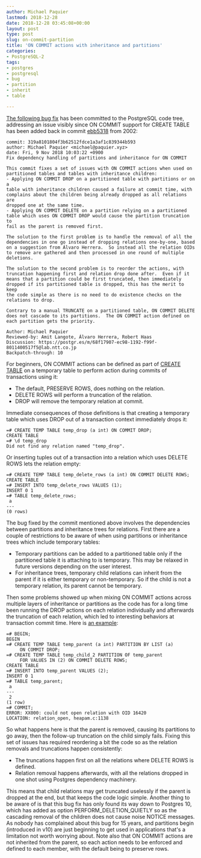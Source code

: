 ```yaml
---
author: Michael Paquier
lastmod: 2018-12-28
date: 2018-12-28 03:45:08+00:00
layout: post
type: post
slug: on-commit-partition
title: 'ON COMMIT actions with inheritance and partitions'
categories:
- PostgreSQL-2
tags:
- postgres
- postgresql
- bug
- partition
- inherit
- table

---
```


[The following bug fix](https://git.postgresql.org/pg/commitdiff/319a810)
has been committed to the PostgreSQL code tree, addressing an issue visibly
since ON COMMIT support for CREATE TABLE has been added back in commit
[ebb5318](https://git.postgresql.org/pg/commitdiff/ebb5318) from 2002:

    commit: 319a8101804f3b62512fdce1a3af1c839344b593
    author: Michael Paquier <michael@paquier.xyz>
    date: Fri, 9 Nov 2018 10:03:22 +0900
    Fix dependency handling of partitions and inheritance for ON COMMIT

    This commit fixes a set of issues with ON COMMIT actions when used on
    partitioned tables and tables with inheritance children:
    - Applying ON COMMIT DROP on a partitioned table with partitions or on a
    table with inheritance children caused a failure at commit time, with
    complains about the children being already dropped as all relations are
    dropped one at the same time.
    - Applying ON COMMIT DELETE on a partition relying on a partitioned
    table which uses ON COMMIT DROP would cause the partition truncation to
    fail as the parent is removed first.

    The solution to the first problem is to handle the removal of all the
    dependencies in one go instead of dropping relations one-by-one, based
    on a suggestion from Álvaro Herrera.  So instead all the relation OIDs
    to remove are gathered and then processed in one round of multiple
    deletions.

    The solution to the second problem is to reorder the actions, with
    truncation happening first and relation drop done after.  Even if it
    means that a partition could be first truncated, then immediately
    dropped if its partitioned table is dropped, this has the merit to keep
    the code simple as there is no need to do existence checks on the
    relations to drop.

    Contrary to a manual TRUNCATE on a partitioned table, ON COMMIT DELETE
    does not cascade to its partitions.  The ON COMMIT action defined on
    each partition gets the priority.

    Author: Michael Paquier
    Reviewed-by: Amit Langote, Álvaro Herrera, Robert Haas
    Discussion: https://postgr.es/m/68f17907-ec98-1192-f99f-8011400517f5@lab.ntt.co.jp
    Backpatch-through: 10

For beginners, ON COMMIT actions can be defined as part of
[CREATE TABLE](https://www.postgresql.org/docs/devel/sql-createtable.html) on
a temporary table to perform action during commits of transactions using it:

  * The default, PRESERVE ROWS, does nothing on the relation.
  * DELETE ROWS will perform a truncation of the relation.
  * DROP will remove the temporary relation at commit.

Immediate consequences of those definitions is that creating a temporary table
which uses DROP out of a transaction context immediately drops it:

    =# CREATE TEMP TABLE temp_drop (a int) ON COMMIT DROP;
    CREATE TABLE
    =# \d temp_drop
    Did not find any relation named "temp_drop".

Or inserting tuples out of a transaction into a relation which uses DELETE
ROWS lets the relation empty:

    =# CREATE TEMP TABLE temp_delete_rows (a int) ON COMMIT DELETE ROWS;
    CREATE TABLE
    =# INSERT INTO temp_delete_rows VALUES (1);
    INSERT 0 1
    =# TABLE temp_delete_rows;
     a
    ---
    (0 rows)

The bug fixed by the commit mentioned above involves the dependencies between
partitions and inheritance trees for relations.  First there are a couple of
restrictions to be aware of when using partitions or inheritance trees which
include temporary tables:

  * Temporary partitions can be added to a partitioned table only if the
  partitioned table it is attaching to is temporary.  This may be relaxed
  in future versions depending on the user interest.
  * For inheritance trees, temporary child relations can inherit from the
  parent if it is either temporary or non-temporary.  So if the child is not
  a temporary relation, its parent cannot be temporary.

Then some problems showed up when mixing ON COMMIT actions across multiple
layers of inheritance or partitions as the code has for a long time been
running the DROP actions on each relation individually and afterwards the
truncation of each relation, which led to interesting behaviors at transaction
commit time.  Here is
[an example](https://www.postgresql.org/message-id/20181102051804.GV1727@paquier.xyz):

    =# BEGIN;
    BEGIN
    =# CREATE TEMP TABLE temp_parent (a int) PARTITION BY LIST (a)
         ON COMMIT DROP;
    =# CREATE TEMP TABLE temp_child_2 PARTITION OF temp_parent
         FOR VALUES IN (2) ON COMMIT DELETE ROWS;
    CREATE TABLE
    =# INSERT INTO temp_parent VALUES (2);
    INSERT 0 1
    =# TABLE temp_parent;
     a
    ---
     2
    (1 row)
    =# COMMIT;
    ERROR: XX000: could not open relation with OID 16420
    LOCATION: relation_open, heapam.c:1138

So what happens here is that the parent is removed, causing its partitions
to go away, then the follow-up truncation on the child simply fails.  Fixing
this set of issues has required reordering a bit the code so as the relation
removals and truncations happen consistently:

  * The truncations happen first on all the relations where DELETE ROWS is
  defined.
  * Relation removal happens afterwards, with all the relations dropped in
  one shot using Postgres dependency machinery.

This means that child relations may get truncated uselessly if the parent
is dropped at the end, but that keeps the code logic simple.  Another thing
to be aware of is that this bug fix has only found its way down to Postgres
10, which has added as option PERFORM\_DELETION\_QUIETLY so as the cascading
removal of the children does not cause noise NOTICE messages.  As nobody
has complained about this bug for 15 years, and partitions begin (introduced
in v10) are just beginning to get used in applications that's a limitation
not worth worrying about.  Note also that ON COMMIT actions are not inherited
from the parent, so each action needs to be enforced and defined to each
member, with the default being to preserve rows.
